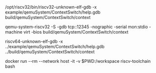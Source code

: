 /opt/riscv32/bin/riscv32-unknown-elf-gdb -x example/qemuSystem/ContextSwitch/help.gdb build/qemuSystem/ContextSwitch/context

qemu-system-riscv32 -S -gdb tcp::12345 -nographic -serial mon:stdio -machine virt -bios build/qemuSystem/ContextSwitch/context



riscv64-unknown-elf-gdb -x ../example/qemuSystem/ContextSwitch/help.gdb ../build/qemuSystem/ContextSwitch/context

docker run --rm --network host -it -v $PWD:/workspace riscv-toolchain bash